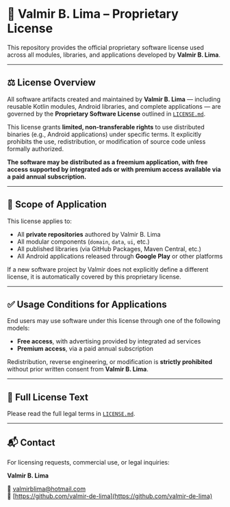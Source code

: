 # 📄 **Valmir B. Lima – Proprietary License**

This repository provides the official proprietary software license used across all modules, libraries, and applications developed by **Valmir B. Lima**.

---

## ⚖️ License Overview

All software artifacts created and maintained by **Valmir B. Lima** — including reusable Kotlin modules, Android libraries, and complete applications — are governed by the **Proprietary Software License** outlined in [`LICENSE.md`](./LICENSE.md).

This license grants **limited, non-transferable rights** to use distributed binaries (e.g., Android applications) under specific terms. It explicitly prohibits the use, redistribution, or modification of source code unless formally authorized.  

**The software may be distributed as a freemium application, with free access supported by integrated ads or with premium access available via a paid annual subscription.**

---

## 📌 Scope of Application

This license applies to:

- All **private repositories** authored by Valmir B. Lima  
- All modular components (`domain`, `data`, `ui`, etc.)  
- All published libraries (via GitHub Packages, Maven Central, etc.)  
- All Android applications released through **Google Play** or other platforms  

If a new software project by Valmir does not explicitly define a different license, it is automatically covered by this proprietary license.

---

## ✅ Usage Conditions for Applications

End users may use software under this license through one of the following models:

- **Free access**, with advertising provided by integrated ad services  
- **Premium access**, via a paid annual subscription  

Redistribution, reverse engineering, or modification is **strictly prohibited** without prior written consent from **Valmir B. Lima**.

---

## 📎 Full License Text

Please read the full legal terms in [`LICENSE.md`](./LICENSE.md).

---

## 📬 Contact

For licensing requests, commercial use, or legal inquiries:

**Valmir B. Lima**  

📧 [valmirblima@hotmail.com](mailto:valmirblima@hotmail.com)  
🔗 [https://github.com/valmir-de-lima](https://github.com/valmir-de-lima)
